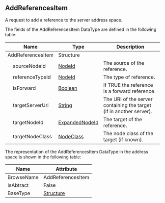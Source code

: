 <!-- datatype -->
## AddReferencesItem
A request to add a reference to the server address space.  
<!-- end of description -->
The fields of the AddReferencesItem DataType are defined in the following table:  

|Name|Type|Description|
|---|---|---|
|AddReferencesItem|Structure||
|&nbsp;&nbsp;&nbsp;&nbsp;sourceNodeId|[NodeId](../../../Part3/DataTypes/NodeId/readme.md)|The source of the reference.|
|&nbsp;&nbsp;&nbsp;&nbsp;referenceTypeId|[NodeId](../../../Part3/DataTypes/NodeId/readme.md)|The type of reference.|
|&nbsp;&nbsp;&nbsp;&nbsp;isForward|[Boolean](../../../Part3/DataTypes/Boolean/readme.md)|If TRUE the reference is a forward reference.|
|&nbsp;&nbsp;&nbsp;&nbsp;targetServerUri|[String](../../../Part3/DataTypes/String/readme.md)|The URI of the server containing the target (if in another server).|
|&nbsp;&nbsp;&nbsp;&nbsp;targetNodeId|[ExpandedNodeId](../../../Part4/DataTypes/ExpandedNodeId/readme.md)|The target of the reference.|
|&nbsp;&nbsp;&nbsp;&nbsp;targetNodeClass|[NodeClass](../../../Part3/DataTypes/NodeClass/readme.md)|The node class of the target (if known).|

The representation of the AddReferencesItem DataType in the address space is shown in the following table:  

|Name|Attribute|
|---|---|
|BrowseName|AddReferencesItem|
|IsAbtract|False|
|BaseType|[Structure](../../../Part3/DataTypes/Structure/readme.md)|

